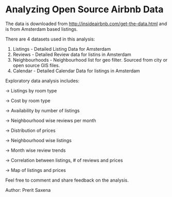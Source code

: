 # Analyzing Open Source Airbnb Data

The data is downloaded from http://insideairbnb.com/get-the-data.html and is from Amsterdam based listings.

There are 4 datasets used in this analysis:
1) Listings - Detailed Listing Data for Amsterdam
2) Reviews - Detailed Review data for listins in Amsterdam
3) Neighbourhoods - Neighbourhood list for geo filter. Sourced from city or open source GIS files.
4) Calendar - Detailed Calendar Data for listings in Amsterdam


Exploratory data analysis includes:

-> Listings by room type

-> Cost by room type

-> Availability by number of listings

-> Neighbourhood wise reviews per month

-> Distribution of prices

-> Neighbourhood wise listings

-> Month wise review trends

-> Correlation between listings, # of reviews and prices

-> Map of listings and prices

Feel free to comment and share feedback on the analysis.

Author: Prerit Saxena
